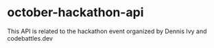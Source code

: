 # october-hackathon-api
This API is related to the hackathon event organized by Dennis Ivy and codebattles.dev
